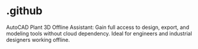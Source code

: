 # .github
AutoCAD Plant 3D Offline Assistant: Gain full access to design, export, and modeling tools without cloud dependency. Ideal for engineers and industrial designers working offline.
